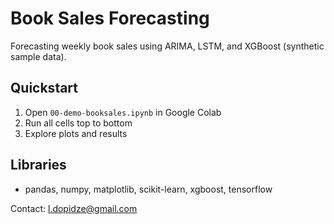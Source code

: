 # Book Sales Forecasting

Forecasting weekly book sales using ARIMA, LSTM, and XGBoost (synthetic sample data).

## Quickstart
1. Open `00-demo-booksales.ipynb` in Google Colab
2. Run all cells top to bottom
3. Explore plots and results

## Libraries
- pandas, numpy, matplotlib, scikit-learn, xgboost, tensorflow

Contact: l.dopidze@gmail.com
